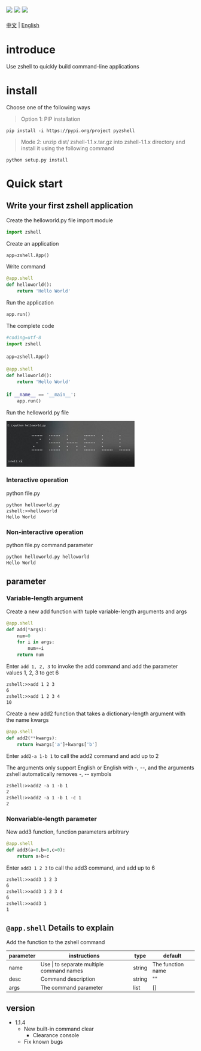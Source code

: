 ![](https://img.shields.io/badge/zshell-1.1.4-blue) ![](https://img.shields.io/badge/license-MIT-000000.svg) ![](https://img.shields.io/badge/pypi-1.1.4-lightgrey)
----------------

[中文](https://github.com/cedar12/zshell/blob/master/README.md) | [English](https://github.com/cedar12/zshell/blob/master/README_en.md)


# introduce
Use zshell to quickly build command-line applications


# install
Choose one of the following ways
> Option 1: PIP installation
```shell
pip install -i https://pypi.org/project pyzshell
```
> Mode 2: unzip dist/ zshell-1.1.x.tar.gz into zshell-1.1.x directory and install it using the following command
```shell
python setup.py install
```

# Quick start
## Write your first zshell application
Create the helloworld.py file
import module
```python
import zshell

```
Create an application
```python
app=zshell.App()
```
Write command
```python
@app.shell
def helloworld():
    return 'Hello World'
```
Run the application
```python
app.run()
```
The complete code
```python
#coding=utf-8
import zshell

app=zshell.App()

@app.shell
def helloworld():
    return 'Hello World'
    
if __name__ == '__main__':
    app.run()
```

Run the helloworld.py file

![图1](https://raw.githubusercontent.com/cedar12/zshell/master/example-images/helloworld-1.jpg)

### Interactive operation
python file.py
```shell
python helloworld.py
zshell:>>helloworld
Hello World
```
### Non-interactive operation
python file.py command parameter
```shell
python helloworld.py helloworld
Hello World
```

## parameter
### Variable-length argument
Create a new add function with tuple variable-length arguments and args
```python
@app.shell
def add(*args):
    num=0
    for i in args:
        num+=i
    return num
```
Enter ``add 1, 2, 3`` to invoke the add command and add the parameter values 1, 2, 3 to get 6
```shell
zshell:>>add 1 2 3
6
zshell:>>add 1 2 3 4
10
```
Create a new add2 function that takes a dictionary-length argument with the name kwargs
```python
@app.shell
def add2(**kwargs):
    return kwargs['a']+kwargs['b']
```
Enter ``` add2-a 1-b 1 ``` to call the add2 command and add up to 2

The arguments only support English or English with -, --, and the arguments zshell automatically removes -, -- symbols
```shell
zshell:>>add2 -a 1 -b 1
2
zshell:>>add2 -a 1 -b 1 -c 1
2
```
### Nonvariable-length parameter
New add3 function, function parameters arbitrary
```python
@app.shell
def add3(a=0,b=0,c=0):
    return a+b+c
```
Enter ```add3 1 2 3``` to call the add3 command, and add up to 6
```shell
zshell:>>add3 1 2 3
6
zshell:>>add3 1 2 3 4
6
zshell:>>add3 1
1
```

## `@app.shell` Details to explain
Add the function to the zshell command

| parameter | instructions   | type  | default |
|--	 |--	 |--   |--   |
| name | Use \| to separate multiple command names | string  | The function name |
| desc | Command description | string | ""    |
| args | The command parameter | list | []    |


## version
* 1.1.4 
    * New built-in command clear
        * Clearance console
    * Fix known bugs


